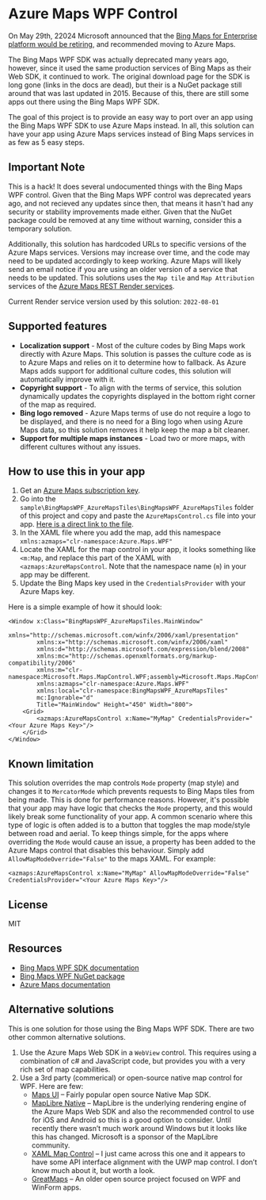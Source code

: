 # Azure Maps WPF Control

On May 29th, 22024 Microsoft announced that the [Bing Maps for Enterprise platform would be retiring](https://www.microsoft.com/en-us/maps/bing-maps/discontinued-services), and recommended moving to Azure Maps. 

The Bing Maps WPF SDK was actually deprecated many years ago, however, since it used the same production services of Bing Maps as their Web SDK, it continued to work. The original download page for the SDK is long gone (links in the docs are dead), but their is a NuGet package still around that was last updated in 2015. Because of this, there are still some apps out there using the Bing Maps WPF SDK. 

The goal of this project is to provide an easy way to port over an app using the Bing Maps WPF SDK to use Azure Maps instead. In all, this solution can have your app using Azure Maps services instead of Bing Maps services in as few as 5 easy steps.

## Important Note

This is a hack! It does several undocumented things with the Bing Maps WPF control. Given that the Bing Maps WPF control was deprecated years ago, and not recieved any updates since then, that means it hasn't had any security or stability improvements made either. Given that the NuGet package could be removed at any time without warning, consider this a temporary solution. 

Additionally, this solution has hardcoded URLs to specific versions of the Azure Maps services. Versions may increase over time, and the code may need to be updated accordingly to keep working. Azure Maps will likely send an email notice if you are using an older version of a service that needs to be updated. This solutions uses the `Map tile` and `Map Attribution` services of the [Azure Maps REST Render services](https://learn.microsoft.com/en-us/rest/api/maps/render).

Current Render service version used by this solution: `2022-08-01`

## Supported features

- **Localization support** - Most of the culture codes by Bing Maps work directly with Azure Maps. This solution is passes the culture code as is to Azure Maps and relies on it to determine how to fallback. As Azure Maps adds support for additional culture codes, this solution will automatically improve with it.
- **Copyright support** - To align with the terms of service, this solution dynamically updates the copyrights displayed in the bottom right corner of the map as required. 
- **Bing logo removed** - Azure Maps terms of use do not require a logo to be displayed, and there is no need for a Bing logo when using Azure Maps data, so this solution removes it help keep the map a bit cleaner.
- **Support for multiple maps instances** - Load two or more maps, with different cultures without any issues. 

## How to use this in your app

1. Get an [Azure Maps subscription key](https://learn.microsoft.com/en-us/azure/azure-maps/how-to-manage-authentication). 
2. Go into the `sample\BingMapsWPF_AzureMapsTiles\BingMapsWPF_AzureMapsTiles` folder of this project and copy and paste the `AzureMapsControl.cs` file into your app. [Here is a direct link to the file](https://github.com/rbrundritt/AzureMapsWPFControl/blob/main/sample/BingMapsWPF_AzureMapsTiles/BingMapsWPF_AzureMapsTiles/AzureMapsControl.cs).
3. In the XAML file where you add the map, add this namespace `xmlns:azmaps="clr-namespace:Azure.Maps.WPF"`
4. Locate the XAML for the map control in your app, it looks something like `<m:Map`, and replace this part of the XAML with `<azmaps:AzureMapsControl`. Note that the namespace name (`m`) in your app may be different.
5. Update the Bing Maps key used in the `CredentialsProvider` with your Azure Maps key.

Here is a simple example of how it should look:

```XAML
<Window x:Class="BingMapsWPF_AzureMapsTiles.MainWindow"
        xmlns="http://schemas.microsoft.com/winfx/2006/xaml/presentation"
        xmlns:x="http://schemas.microsoft.com/winfx/2006/xaml"
        xmlns:d="http://schemas.microsoft.com/expression/blend/2008"
        xmlns:mc="http://schemas.openxmlformats.org/markup-compatibility/2006"
        xmlns:m="clr-namespace:Microsoft.Maps.MapControl.WPF;assembly=Microsoft.Maps.MapControl.WPF"
        xmlns:azmaps="clr-namespace:Azure.Maps.WPF"
        xmlns:local="clr-namespace:BingMapsWPF_AzureMapsTiles"
        mc:Ignorable="d"
        Title="MainWindow" Height="450" Width="800">
    <Grid>
        <azmaps:AzureMapsControl x:Name="MyMap" CredentialsProvider="<Your Azure Maps Key>"/>
    </Grid>
</Window>
```

## Known limitation

This solution overrides the map controls `Mode` property (map style) and changes it to `MercatorMode` which prevents requests to Bing Maps tiles from being made. This is done for performance reasons. However, it's possible that your app may have logic that checks the `Mode` property, and this would likely break some functionality of your app. A common scenario where this type of logic is often added is to a button that toggles the map mode/style between road and aerial. To keep things simple, for the apps where overriding the `Mode` would cause an issue, a property has been added to the Azure Maps control that disables this behaviour. Simply add `AllowMapModeOverride="False"` to the maps XAML. For example:

```xaml
<azmaps:AzureMapsControl x:Name="MyMap" AllowMapModeOverride="False" CredentialsProvider="<Your Azure Maps Key>"/>
```

## License

MIT

## Resources

- [Bing Maps WPF SDK documentation](https://learn.microsoft.com/en-us/previous-versions/bing/wpf-control/hh750210(v%3dmsdn.10))
- [Bing Maps WPF NuGet package](https://www.nuget.org/packages/Microsoft.Maps.MapControl.WPF)
- [Azure Maps documentation](https://learn.microsoft.com/en-us/azure/azure-maps/)

## Alternative solutions

This is one solution for those using the Bing Maps WPF SDK. There are two other common alternative solutions.

1. Use the Azure Maps Web SDK in a `WebView` control. This requires using a combination of c# and JavaScript code, but provides you with a very rich set of map capabilities.
2. Use a 3rd party (commerical) or open-source native map control for WPF. Here are few:
   - [Maps UI](https://github.com/Mapsui/Mapsui) – Fairly popular open source Native Map SDK.
   - [MapLibre Native](https://github.com/maplibre/maplibre-native) – MapLibre is the underlying rendering engine of the Azure Maps Web SDK and also the recommended control to use for iOS and Android so this is a good option to consider. Until recently there wasn’t much work around Windows but it looks like this has changed. Microsoft is a sponsor of the MapLibre community.
   - [XAML Map Control](https://github.com/ClemensFischer/XAML-Map-Control) – I just came across this one and it appears to have some API interface alignment with the UWP map control. I don’t know much about it, but worth a look.
   - [GreatMaps](https://github.com/radioman/greatmaps) – An older open source project focused on WPF and WinForm apps. 
  